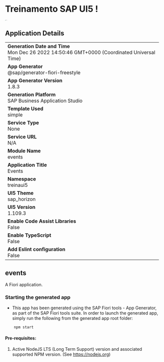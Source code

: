 # Treinamento SAP UI5 !

<img src=![UI5_logo_wide](https://user-images.githubusercontent.com/35903451/209718843-ce1f76a3-5a75-47a0-b339-319de251bd30.png) alt="SAPUI5" style="zoom: 10%;" />

## Application Details
|               |
| ------------- |
|**Generation Date and Time**<br>Mon Dec 26 2022 14:50:46 GMT+0000 (Coordinated Universal Time)|
|**App Generator**<br>@sap/generator-fiori-freestyle|
|**App Generator Version**<br>1.8.3|
|**Generation Platform**<br>SAP Business Application Studio|
|**Template Used**<br>simple|
|**Service Type**<br>None|
|**Service URL**<br>N/A
|**Module Name**<br>events|
|**Application Title**<br>Events|
|**Namespace**<br>treinaui5|
|**UI5 Theme**<br>sap_horizon|
|**UI5 Version**<br>1.109.3|
|**Enable Code Assist Libraries**<br>False|
|**Enable TypeScript**<br>False|
|**Add Eslint configuration**<br>False|

## events

A Fiori application.

### Starting the generated app

-   This app has been generated using the SAP Fiori tools - App Generator, as part of the SAP Fiori tools suite.  In order to launch the generated app, simply run the following from the generated app root folder:

```
    npm start
```


#### Pre-requisites:

1. Active NodeJS LTS (Long Term Support) version and associated supported NPM version.  (See https://nodejs.org)

